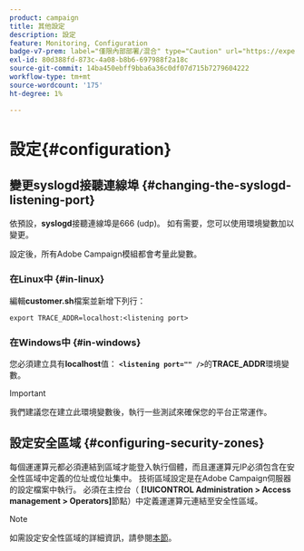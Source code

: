 ```yaml
---
product: campaign
title: 其他設定
description: 設定
feature: Monitoring, Configuration
badge-v7-prem: label="僅限內部部署/混合" type="Caution" url="https://experienceleague.adobe.com/docs/campaign-classic/using/installing-campaign-classic/architecture-and-hosting-models/hosting-models-lp/hosting-models.html?lang=zh-Hant" tooltip="僅適用於內部部署和混合部署"
exl-id: 80d388fd-873c-4a08-b8b6-697988f2a18c
source-git-commit: 14ba450ebff9bba6a36c0df07d715b7279604222
workflow-type: tm+mt
source-wordcount: '175'
ht-degree: 1%

---
```


# 設定{#configuration}



## 變更syslogd接聽連線埠 {#changing-the-syslogd-listening-port}

依預設，**syslogd**&#x200B;接聽連線埠是666 (udp)。 如有需要，您可以使用環境變數加以變更。

設定後，所有Adobe Campaign模組都會考量此變數。

### 在Linux中 {#in-linux}

編輯&#x200B;**customer.sh**&#x200B;檔案並新增下列行：

```
export TRACE_ADDR=localhost:<listening port>
```

### 在Windows中 {#in-windows}

您必須建立具有&#x200B;**localhost**&#x200B;值： **`<listening port="" />`**&#x200B;的&#x200B;**TRACE_ADDR**&#x200B;環境變數。

>[!IMPORTANT]
>
>我們建議您在建立此環境變數後，執行一些測試來確保您的平台正常運作。

## 設定安全區域 {#configuring-security-zones}

每個運運算元都必須連結到區域才能登入執行個體，而且運運算元IP必須包含在安全性區域中定義的位址或位址集中。 技術區域設定是在Adobe Campaign伺服器的設定檔案中執行。 必須在主控台（ **[!UICONTROL Administration > Access management > Operators]**&#x200B;節點）中定義運運算元連結至安全性區域。

>[!NOTE]
>
>如需設定安全性區域的詳細資訊，請參閱[本節](../../installation/using/security-zones.md)。
